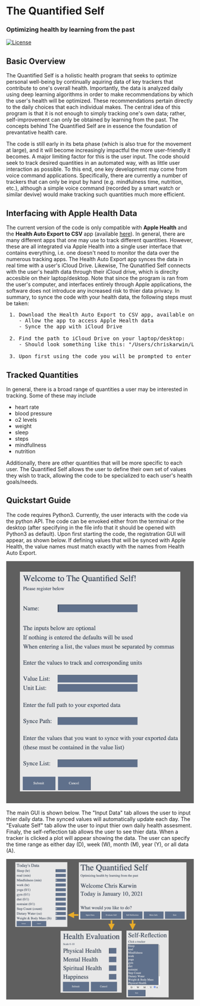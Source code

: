 # The Quantified Self 
### Optimizing health by learning from the past

[![License](https://img.shields.io/badge/license-MIT-blue.svg)](../../)

## Basic Overview <br />
The Quantified Self is a holistic health program that seeks to optimize personal well-being by continually aquiring data of key trackers that contribute to one's overall health. Importantly, the data is analyzed daily using deep learning algorithms in order to make recommendations by which the user's health will be optimized. These recommendations pertain directly to the daily choices that each individual makes. The central idea of this program is that it is not enough to simply tracking one's own data; rather, self-improvement can only be obtained by learning from the past. The concepts behind The Quantified Self are in essence the foundation of prevantative health care. 

The code is still early in its beta phase (which is also true for the movement at large), and it will become increasingly impactful the more user-friendly it becomes. A major limiting factor for this is the user input. The code should seek to track desired quantities in an automated way, with as little user interaction as possible. To this end, one key development may come from voice command applications. Specifically, there are currently a number of trackers that can only be input by hand (e.g. mindfulness time, nutrition, etc.), although a simple voice command (recorded by a smart watch or similar devive) would make tracking such quantities much more efficient. 

## Interfacing with Apple Health Data <br />

The current version of the code is only compatible with **Apple Health** and the **Health Auto Export to CSV** app (available [here](https://apps.apple.com/us/app/health-auto-export-to-csv/id1115567069)). In general, there are many different apps that one may use to track different quantities. However, these are all integrated via Apple Health into a single user interface that contains everything, i.e. one doesn't need to monitor the data over the numerous tracking apps. The Health Auto Export app synces the data in real time with a user's iCloud Drive. Likewise, The Qunatified Self connects with the user's health data through their iCloud drive, which is direclty accesible on their laptop/desktop. Note that since the program is ran from the user's computer, and interfaces entirely through Apple applications, the software does not introduce any increased risk to thier data privacy. In summary, to synce the code with your health data, the following steps must be taken:


<pre>
 1. Download the Health Auto Export to CSV app, available on Apple iPhone and Apple Watch
    - Allow the app to access Apple Health data
    - Synce the app with iCloud Drive
  
 2. Find the path to iCloud Drive on your laptop/desktop:
    - Should look something like this: "/Users/chriskarwin/Library/Mobile Documents/iCloud~com~ifunography~HealthExport/Documents/"
  
 3. Upon first using the code you will be prompted to enter the above path 
</pre>

## Tracked Quantities <br />

In general, there is a broad range of quantities a user may be interested in tracking. Some of these may include

* heart rate
* blood pressure
* o2 levels
* weight
* sleep
* steps
* mindfullness
* nutrition

Additionally, there are other quantities that will be more specific to each user. The Quantified Self allows the user to define their own set of values they wish to track, allowing the code to be specialized to each user's health goals/needs.    

## Quickstart Guide <br />

The code requires Python3. Currently, the user interacts with the code via the python API. The code can be envoked either from the terminal or the desktop (after specifying in the file info that it should be opened with Python3 as default). Upon first starting the code, the registration GUI will appear, as shown below. If defining values that will be synced with Apple Health, the value names must match exactly with the names from Health Auto Export.

<p align="center">
<img width="600"  src="Images/registration.png">
</p>

The main GUI is shown below. The "Input Data" tab allows the user to input thier daily data. The synced values will automatically update each day. The "Evaluate Self" tab allow the user to input thier own daily health assesment. Finaly, the self-reflection tab allows the user to see thier data. When a tracker is clicked a plot will appear showing the data. The user can specify the time range as either day (D), week (W), month (M), year (Y), or all data (A).

<p align="center">
<img width="600"  src="Images/main_overview.png">
</p>


